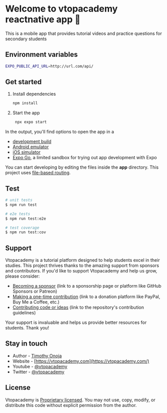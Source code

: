 # Welcome to vtopacademy reactnative app 👋

This is a mobile app that provides tutorial videos and practice questions for secondary students

## Environment variables

```bash
EXPO_PUBLIC_API_URL=http://url.com/api/
```

## Get started

1. Install dependencies

   ```bash
   npm install
   ```

2. Start the app

   ```bash
    npx expo start
   ```

In the output, you'll find options to open the app in a

- [development build](https://docs.expo.dev/develop/development-builds/introduction/)
- [Android emulator](https://docs.expo.dev/workflow/android-studio-emulator/)
- [iOS simulator](https://docs.expo.dev/workflow/ios-simulator/)
- [Expo Go](https://expo.dev/go), a limited sandbox for trying out app development with Expo

You can start developing by editing the files inside the **app** directory. This project uses [file-based routing](https://docs.expo.dev/router/introduction).

## Test

```bash
# unit tests
$ npm run test

# e2e tests
$ npm run test:e2e

# test coverage
$ npm run test:cov
```

## Support

Vtopacademy is a tutorial platform designed to help students excel in their studies. This project thrives thanks to the amazing support from sponsors and contributors. If you'd like to support Vtopacademy and help us grow, please consider:

- [Becoming a sponsor](#) (link to a sponsorship page or platform like GitHub Sponsors or Patreon)
- [Making a one-time contribution](#) (link to a donation platform like PayPal, Buy Me a Coffee, etc.)
- [Contributing code or ideas](#) (link to the repository's contribution guidelines)

Your support is invaluable and helps us provide better resources for students. Thank you!


## Stay in touch

- Author - [Timothy Onoja](https://timothyonoja.com)
- Website - [https://vtopacademy.com](https://vtopacademy.com/)
- Youtube - [@vtopacademy](https://youtube.com/vtopacademy)
- Twitter - [@vtopacademy](https://twitter.com/vtopacademy)

## License

Vtopacademy is [Proprietary licensed](LICENSE). You may not use, copy, modify, or distribute this code without explicit permission from the author.